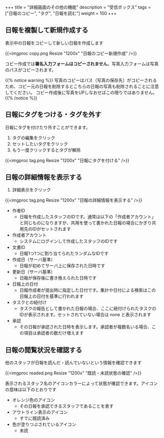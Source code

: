 +++
title = "詳細画面のその他の機能"
description = "受信ボックス"
tags = ["日報のコピー", "タグ", "日報を読む"]
weight = 100
+++

## 日報を複製して新規作成する

表示中の日報をコピーして新しい日報を作成します

{{<imgproc copy.png Resize "1200x" "日報のコピー新規作成" />}}

コピー作成では**署名入力フォームはコピーされません**。写真入力フォームは写真のパスがコピーされます。

{{% notice warning %}}
写真のコピーはパス（写真の保存先）がコピーされるため、コピー元の日報を削除するとこちらの日報の写真も削除されることに注意してください。
コピー作成後に写真をUPしなおせばこの限りではありません。
{{% /notice %}}

## 日報にタグをつける・タグを外す

日報にタグを付けたり外すことができます。

1. タグの編集をクリック
1. セットしたいタグをクリック
1. もう一度クリックするとタグが解除


{{<imgproc tag.png Resize "1200x" "日報にタグを付ける" />}}


## 日報の詳細情報を表示する

1. 詳細表示をクリック

{{<imgproc tag.png Resize "1200x" "日報の詳細情報を表示する" />}}

- 作者ID
  - 日報を作成したスタッフのIDです。通常は以下の「作成者アカウント」と同じものになりますが、共用を使って書かれた日報の場合にかぎり共用先のIDがセットされます
- 作成者アカウント
  - システムにログインして作成したスタッフのIDです
- 文書ID
  - 日報1つ1つに割り当てられたランダムなIDです
- 作成日（サーバ基準）
  - 日報が初めてサーバ上に保存された日時です
- 更新日（サーバ基準）
  - 日報が保存後に書き換えられた日時です
- 日報上の日付
  - 日報作成者が提出時に指定した日付です。集計や日付による検索はこの日報上の日付を基準に行われます
- タスクとの紐付け
  - タスクの報告として書かれた日報の場合、ここに紐付けられたタスクのIDが表示されます。セットされていない場合は none と表示されます
- 承認
  - その日報が承認された日時を表示します。承認者が複数名いる場合、この項目は承認者の数だけ増えます


## 日報の閲覧状況を確認する

他のスタッフが日報を読んだ・読んでいないという情報を確認できます

{{<imgproc readed.png Resize "1200x" "既読・未読状態の確認" />}}

表示されるスタッフ名のアイコンカラーによって状態が確認できます。アイコンの意味は以下のとおりです

- オレンジ色のアイコン
  - その日報を承認できるスタッフであることを表す
- アウトライン表示のアイコン
  - すでに既読済み
- 色が塗りつぶされているアイコン
  - 未読
